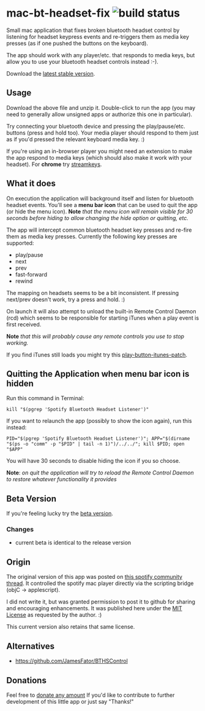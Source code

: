 mac-bt-headset-fix <img src='https://travis-ci.org/jguice/mac-bt-headset-fix.svg?branch=master' alt='build status'/>
==================

Small mac application that fixes broken bluetooth headset control by listening for headset keypress events and re-triggers them as media key presses (as if one pushed the buttons on the keyboard).

The app should work with any player/etc. that responds to media keys, but allow you to use your bluetooth headset controls instead :-).

Download the [latest stable version](https://s3-us-west-2.amazonaws.com/jguice/mac-bt-headset-fix/Spotify+Bluetooth+Headset+Listener.zip).

## Usage
Download the above file and unzip it.  Double-click to run the app (you may need to generally allow unsigned apps or authorize this one in particular).

Try connecting your bluetooth device and pressing the play/pause/etc. buttons (press and hold too).  Your media player should respond to them just as if you'd pressed the relevant keyboard media key. :)

If you're using an in-browser player you might need an extension to make the app respond to media keys (which should also make it work with your headset).  For **chrome** try [streamkeys](https://chrome.google.com/webstore/detail/streamkeys/ekpipjofdicppbepocohdlgenahaneen?hl=en).

## What it does
On execution the application will background itself and listen for bluetooth headset events.  You'll see a **menu bar icon** that can be used to quit the app (or hide the menu icon).  **Note** *that the menu icon will remain visible for 30 seconds before hiding to allow changing the hide option or quitting, etc.*

The app will intercept common bluetooth headset key presses and re-fire them as media key presses.  Currently the following key presses are supported:

- play/pause
- next
- prev
- fast-forward
- rewind

The mapping on headsets seems to be a bit inconsistent.  If pressing next/prev doesn't work, try a press and hold. :)

On launch it will also attempt to unload the built-in Remote Control Daemon (rcd) which seems to be responsible for starting iTunes when a play event is first received.

**Note** *that this will probably cause any remote controls you use to stop working.*

If you find iTunes still loads you might try this [play-button-itunes-patch](http://github.com/thebitguru/play-button-itunes-patch).

## Quitting the Application when menu bar icon is hidden
Run this command in Terminal:

    kill "$(pgrep 'Spotify Bluetooth Headset Listener')"

If you want to relaunch the app (possibly to show the icon again), run this instead:

    PID="$(pgrep 'Spotify Bluetooth Headset Listener')"; APP="$(dirname "$(ps -o "comm" -p "$PID" | tail -n 1)")/../../"; kill $PID; open "$APP"

You will have 30 seconds to disable hiding the icon if you so choose.

 **Note**: *on quit the application will try to reload the Remote Control Daemon to restore whatever functionality it provides*

## Beta Version

If you're feeling lucky try the [beta version](https://s3-us-west-2.amazonaws.com/jguice/mac-bt-headset-fix-beta/Spotify+Bluetooth+Headset+Listener.zip).

### Changes
- current beta is identical to the release version

## Origin
The original version of this app was posted on [this spotify community thread](http://community.spotify.com/t5/Help-Desktop-Linux-Mac-and/Bluetooth-headset-buttons/m-p/161796).  It controlled the spotify mac player directly via the scripting bridge (objC -> applescript).

I did not write it, but was granted permission to post it to github for sharing and encouraging enhancements.  It was published here under the [MIT License](http://opensource.org/licenses/MIT) as requested by the author. :)

This current version also retains that same license.

## Alternatives
 - https://github.com/JamesFator/BTHSControl

## Donations
Feel free to <a href="https://www.paypal.com/cgi-bin/webscr?cmd=_s-xclick&amp;hosted_button_id=DT8G2EJMXLPLC">donate any amount</a> If you'd like to contribute to further development of this little app or just say "Thanks!"

